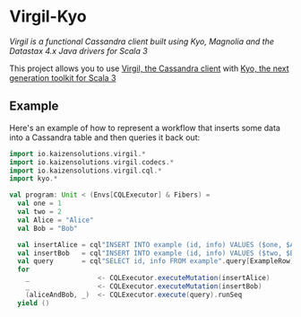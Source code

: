 # Virgil-Kyo

_Virgil is a functional Cassandra client built using Kyo, Magnolia and the Datastax 4.x Java drivers for Scala 3_

This project allows you to use [Virgil, the Cassandra client](https://github.com/kaizen-solutions/virgil) with [Kyo, the next generation toolkit for Scala 3](https://github.com/getkyo/kyo)


## Example

Here's an example of how to represent a workflow that inserts some data into a Cassandra table and then queries it back out:

```scala
import io.kaizensolutions.virgil.*
import io.kaizensolutions.virgil.codecs.*
import io.kaizensolutions.virgil.cql.*
import kyo.*

val program: Unit < (Envs[CQLExecutor] & Fibers) =
  val one = 1
  val two = 2
  val Alice = "Alice"
  val Bob = "Bob"

  val insertAlice = cql"INSERT INTO example (id, info) VALUES ($one, $Alice)".mutation
  val insertBob   = cql"INSERT INTO example (id, info) VALUES ($two, $Bob)".mutation
  val query       = cql"SELECT id, info FROM example".query[ExampleRow]
  for
    _                 <- CQLExecutor.executeMutation(insertAlice)
    _                 <- CQLExecutor.executeMutation(insertBob)
    (aliceAndBob, _)  <- CQLExecutor.execute(query).runSeq
  yield ()
```
